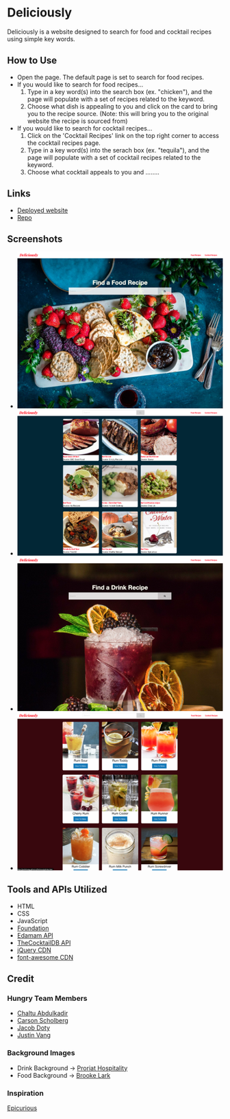 # Deliciously
Deliciously is a website designed to search for food and cocktail recipes using simple key words. 

## How to Use
- Open the page. The default page is set to search for food recipes. 
- If you would like to search for food recipes...
    1. Type in a key word(s) into the search box (ex. "chicken"), and the page will populate with a set of recipes related to the keyword.
    2. Choose what dish is appealing to you and click on the card to bring you to the recipe source. (Note: this will bring you to the original website the recipe is sourced from)
- If you would like to search for cocktail recipes...
    1. Click on the 'Cocktail Recipes' link on the top right corner to access the cocktail recipes page. 
    2. Type in a key word(s) into the serach box (ex. "tequila"), and the page will populate with a set of cocktail recipes related to the keyword.
    3. Choose what cocktail appeals to you and ........

## Links
- [Deployed website](https://justinkvang.github.io/Deliciously/)
- [Repo](https://github.com/justinkvang/Deliciously)

## Screenshots
- ![Food main page](./Assets/homepageFood.png)
- ![Food result page](./Assets/resultpageFood.png)
- ![Drink main page](./Assets/homepageDrink.png)
- ![Drink result page](./Assets/resultpageDrink.png)

## Tools and APIs Utilized
- HTML
- CSS
- JavaScript
- [Foundation](https://get.foundation/index.html)
- [Edamam API](https://developer.edamam.com/)
- [TheCocktailDB API](https://www.thecocktaildb.com/)
- [jQuery CDN](https://code.jquery.com/)
- [font-awesome CDN](https://cdnjs.com/libraries/font-awesome)

## Credit
### Hungry Team Members
- [Chaltu Abdulkadir](https://github.com/cmabdulkadir?tab=repositories)
- [Carson Scholberg](https://github.com/CarsonScholberg)
- [Jacob Doty](https://github.com/jacobdoty-20)
- [Justin Vang](https://github.com/justinkvang) 

### Background Images
- Drink Background -> [Proriat Hospitality](https://unsplash.com/photos/lwoTuByIuC4?utm_source=unsplash&utm_medium=referral&utm_content=creditShareLink)
- Food Background -> [Brooke Lark](https://unsplash.com/photos/M4E7X3z80PQ?utm_source=unsplash&utm_medium=referral&utm_content=creditShareLink)

### Inspiration
[Epicurious](https://www.epicurious.com/)